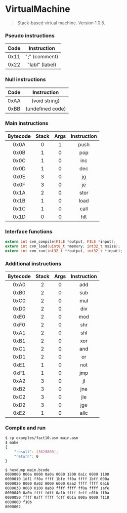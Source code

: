 # VirtualMachine
> Stack-based virtual machine. Version 1.0.5.

### Pseudo instructions
Code | Instruction
:---: | :---: |
0x11 | ";" (comment)
0x22 | "labl" (label)

### Null instructions
Code | Instruction
:---: | :---: |
0xAA | (void string)
0xBB | (undefined code)

### Main instructions
Bytecode | Stack | Args | Instruction
:---: | :---: | :---: | :---: |
0x0A | 0 | 1 | push
0x0B | 1 | 0 | pop
0x0C | 1 | 0 | inc
0x0D | 1 | 0 | dec
0x0E | 3 | 0 | jg
0x0F | 3 | 0 | je
0x1A | 2 | 0 | stor
0x1B | 1 | 0 | load
0x1C | 1 | 0 | call
0x1D | 0 | 0 | hlt

### Interface functions
```c
extern int cvm_compile(FILE *output, FILE *input);
extern int cvm_load(uint8_t *memory, int32_t msize);
extern int cvm_run(int32_t **output, int32_t *input);
```

### Additional instructions
Bytecode | Stack | Args | Instruction
:---: | :---: | :---: | :---: |
0xA0 | 2 | 0 | add
0xB0 | 2 | 0 | sub
0xC0 | 2 | 0 | mul
0xD0 | 2 | 0 | div
0xE0 | 2 | 0 | mod
0xF0 | 2 | 0 | shr
0xA1 | 2 | 0 | shl
0xB1 | 2 | 0 | xor
0xC1 | 2 | 0 | and
0xD1 | 2 | 0 | or
0xE1 | 1 | 0 | not
0xF1 | 1 | 0 | jmp
0xA2 | 3 | 0 | jl
0xB2 | 3 | 0 | jne
0xC2 | 3 | 0 | jle
0xD2 | 3 | 0 | jge
0xE2 | 1 | 0 | allc

### Compile and run
```bash
$ cp examples/fact10.asm main.asm
$ make
{
	"result": [3628800],
	"return": 0
}
```

```bash
$ hexdump main.bcode
0000000 000a 0000 0a0a 0000 1200 0a1c 0000 1100
0000010 1df1 ff0a ffff 1bfe ff0a ffff 1bff 000a
0000020 0000 0a02 0000 6000 0aa2 ffff ffff 0a1b
0000030 0000 0100 0ab0 ffff ffff ff0a ffff 1afe
0000040 0a0b ffff fdff 0a1b ffff feff c01b ff0a
0000050 ffff 0aff ffff fcff 0b1a 000a 0000 f118
0000060 f10b                                   
0000062
```

